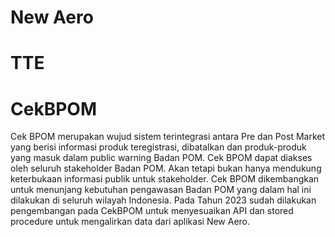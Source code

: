 # New Aero

# TTE

# CekBPOM
Cek BPOM merupakan wujud sistem terintegrasi antara Pre dan Post Market yang berisi informasi produk teregistrasi, dibatalkan dan produk-produk yang masuk dalam public warning Badan POM. Cek BPOM dapat diakses oleh seluruh stakeholder Badan POM. Akan tetapi bukan hanya mendukung keterbukaan informasi publik untuk stakeholder. Cek BPOM dikembangkan untuk menunjang kebutuhan pengawasan Badan POM yang dalam hal ini dilakukan di seluruh wilayah Indonesia.
Pada Tahun 2023 sudah dilakukan pengembangan pada CekBPOM untuk menyesuaikan API dan stored procedure untuk mengalirkan data dari aplikasi New Aero.